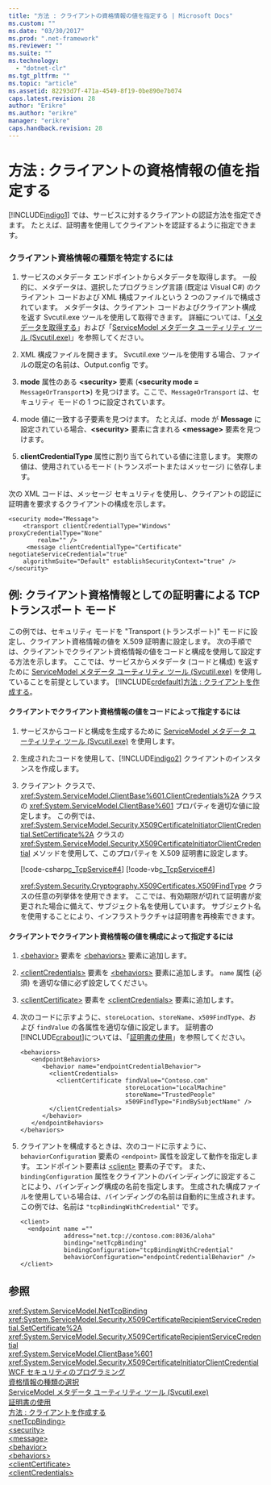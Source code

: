 ```yaml
---
title: "方法 : クライアントの資格情報の値を指定する | Microsoft Docs"
ms.custom: ""
ms.date: "03/30/2017"
ms.prod: ".net-framework"
ms.reviewer: ""
ms.suite: ""
ms.technology: 
  - "dotnet-clr"
ms.tgt_pltfrm: ""
ms.topic: "article"
ms.assetid: 82293d7f-471a-4549-8f19-0be890e7b074
caps.latest.revision: 28
author: "Erikre"
ms.author: "erikre"
manager: "erikre"
caps.handback.revision: 28
---
```

# 方法 : クライアントの資格情報の値を指定する
[!INCLUDE[indigo1](../../../includes/indigo1-md.md)] では、サービスに対するクライアントの認証方法を指定できます。  たとえば、証明書を使用してクライアントを認証するように指定できます。  
  
### クライアント資格情報の種類を特定するには  
  
1.  サービスのメタデータ エンドポイントからメタデータを取得します。  一般的に、メタデータは、選択したプログラミング言語 \(既定は Visual C\#\) のクライアント コードおよび XML 構成ファイルという 2 つのファイルで構成されています。  メタデータは、クライアント コードおよびクライアント構成を返す Svcutil.exe ツールを使用して取得できます。  詳細については、「[メタデータを取得する](../../../docs/framework/wcf/feature-details/retrieving-metadata.md)」および「[ServiceModel メタデータ ユーティリティ ツール \(Svcutil.exe\)](../../../docs/framework/wcf/servicemodel-metadata-utility-tool-svcutil-exe.md)」を参照してください。  
  
2.  XML 構成ファイルを開きます。  Svcutil.exe ツールを使用する場合、ファイルの既定の名前は、Output.config です。  
  
3.  **mode** 属性のある **\<security\>** 要素 \(**\<security mode \=** `MessageOrTransport`**\>**\) を見つけます。ここで、`MessageOrTransport` は、セキュリティ モードの 1 つに設定されています。  
  
4.  mode 値に一致する子要素を見つけます。  たとえば、mode が **Message** に設定されている場合、**\<security\>** 要素に含まれる **\<message\>** 要素を見つけます。  
  
5.  **clientCredentialType** 属性に割り当てられている値に注意します。  実際の値は、使用されているモード \(トランスポートまたはメッセージ\) に依存します。  
  
 次の XML コードは、メッセージ セキュリティを使用し、クライアントの認証に証明書を要求するクライアントの構成を示します。  
  
```  
<security mode="Message">  
    <transport clientCredentialType="Windows" proxyCredentialType="None"  
        realm="" />  
     <message clientCredentialType="Certificate" negotiateServiceCredential="true"  
    algorithmSuite="Default" establishSecurityContext="true" />  
</security>  
```  
  
## 例: クライアント資格情報としての証明書による TCP トランスポート モード  
 この例では、セキュリティ モードを "Transport \(トランスポート\)" モードに設定し、クライアント資格情報の値を X.509 証明書に設定します。  次の手順では、クライアントでクライアント資格情報の値をコードと構成を使用して設定する方法を示します。  ここでは、サービスからメタデータ \(コードと構成\) を返すために [ServiceModel メタデータ ユーティリティ ツール \(Svcutil.exe\)](../../../docs/framework/wcf/servicemodel-metadata-utility-tool-svcutil-exe.md) を使用していることを前提としています。  [!INCLUDE[crdefault](../../../includes/crdefault-md.md)][方法 : クライアントを作成する](../../../docs/framework/wcf/how-to-create-a-wcf-client.md)。  
  
#### クライアントでクライアント資格情報の値をコードによって指定するには  
  
1.  サービスからコードと構成を生成するために [ServiceModel メタデータ ユーティリティ ツール \(Svcutil.exe\)](../../../docs/framework/wcf/servicemodel-metadata-utility-tool-svcutil-exe.md) を使用します。  
  
2.  生成されたコードを使用して、[!INCLUDE[indigo2](../../../includes/indigo2-md.md)] クライアントのインスタンスを作成します。  
  
3.  クライアント クラスで、<xref:System.ServiceModel.ClientBase%601.ClientCredentials%2A> クラスの <xref:System.ServiceModel.ClientBase%601> プロパティを適切な値に設定します。  この例では、<xref:System.ServiceModel.Security.X509CertificateInitiatorClientCredential.SetCertificate%2A> クラスの <xref:System.ServiceModel.Security.X509CertificateInitiatorClientCredential> メソッドを使用して、このプロパティを X.509 証明書に設定します。  
  
     [!code-csharp[c_TcpService#4](../../../samples/snippets/csharp/VS_Snippets_CFX/c_tcpservice/cs/source.cs#4)]
     [!code-vb[c_TcpService#4](../../../samples/snippets/visualbasic/VS_Snippets_CFX/c_tcpservice/vb/source.vb#4)]  
  
     <xref:System.Security.Cryptography.X509Certificates.X509FindType> クラスの任意の列挙体を使用できます。  ここでは、有効期限が切れて証明書が変更された場合に備えて、サブジェクト名を使用しています。  サブジェクト名を使用することにより、インフラストラクチャは証明書を再検索できます。  
  
#### クライアントでクライアント資格情報の値を構成によって指定するには  
  
1.  [\<behavior\>](../../../docs/framework/configure-apps/file-schema/wcf/behavior-of-endpointbehaviors.md) 要素を [\<behaviors\>](../../../docs/framework/configure-apps/file-schema/wcf/behaviors.md) 要素に追加します。  
  
2.  [\<clientCredentials\>](../../../docs/framework/configure-apps/file-schema/wcf/clientcredentials.md) 要素を [\<behaviors\>](../../../docs/framework/configure-apps/file-schema/wcf/behaviors.md) 要素に追加します。  `name` 属性 \(必須\) を適切な値に必ず設定してください。  
  
3.  [\<clientCertificate\>](../../../docs/framework/configure-apps/file-schema/wcf/clientcertificate-of-servicecredentials.md) 要素を [\<clientCredentials\>](../../../docs/framework/configure-apps/file-schema/wcf/clientcredentials.md) 要素に追加します。  
  
4.  次のコードに示すように、`storeLocation`、`storeName`、`x509FindType`、および `findValue` の各属性を適切な値に設定します。  証明書の[!INCLUDE[crabout](../../../includes/crabout-md.md)]については、「[証明書の使用](../../../docs/framework/wcf/feature-details/working-with-certificates.md)」を参照してください。  
  
    ```  
    <behaviors>  
       <endpointBehaviors>  
          <behavior name="endpointCredentialBehavior">  
            <clientCredentials>  
              <clientCertificate findValue="Contoso.com"   
                                 storeLocation="LocalMachine"  
                                 storeName="TrustedPeople"  
                                 x509FindType="FindBySubjectName" />  
            </clientCredentials>  
          </behavior>  
       </endpointBehaviors>  
    </behaviors>  
    ```  
  
5.  クライアントを構成するときは、次のコードに示すように、`behaviorConfiguration` 要素の `<endpoint>` 属性を設定して動作を指定します。  エンドポイント要素は [\<client\>](../../../docs/framework/configure-apps/file-schema/wcf/client.md) 要素の子です。  また、`bindingConfiguration` 属性をクライアントのバインディングに設定することにより、バインディング構成の名前を指定します。  生成された構成ファイルを使用している場合は、バインディングの名前は自動的に生成されます。  この例では、名前は `"tcpBindingWithCredential"` です。  
  
    ```  
    <client>  
      <endpoint name =""  
                address="net.tcp://contoso.com:8036/aloha"  
                binding="netTcpBinding"  
                bindingConfiguration="tcpBindingWithCredential"  
                behaviorConfiguration="endpointCredentialBehavior" />  
    </client>  
    ```  
  
## 参照  
 <xref:System.ServiceModel.NetTcpBinding>   
 <xref:System.ServiceModel.Security.X509CertificateRecipientServiceCredential.SetCertificate%2A>   
 <xref:System.ServiceModel.Security.X509CertificateRecipientServiceCredential>   
 <xref:System.ServiceModel.ClientBase%601>   
 <xref:System.ServiceModel.Security.X509CertificateInitiatorClientCredential>   
 [WCF セキュリティのプログラミング](../../../docs/framework/wcf/feature-details/programming-wcf-security.md)   
 [資格情報の種類の選択](../../../docs/framework/wcf/feature-details/selecting-a-credential-type.md)   
 [ServiceModel メタデータ ユーティリティ ツール \(Svcutil.exe\)](../../../docs/framework/wcf/servicemodel-metadata-utility-tool-svcutil-exe.md)   
 [証明書の使用](../../../docs/framework/wcf/feature-details/working-with-certificates.md)   
 [方法 : クライアントを作成する](../../../docs/framework/wcf/how-to-create-a-wcf-client.md)   
 [\<netTcpBinding\>](../../../docs/framework/configure-apps/file-schema/wcf/nettcpbinding.md)   
 [\<security\>](../../../docs/framework/configure-apps/file-schema/wcf/security-of-nettcpbinding.md)   
 [\<message\>](../../../docs/framework/configure-apps/file-schema/wcf/message-element-of-nettcpbinding.md)   
 [\<behavior\>](../../../docs/framework/configure-apps/file-schema/wcf/behavior-of-endpointbehaviors.md)   
 [\<behaviors\>](../../../docs/framework/configure-apps/file-schema/wcf/behaviors.md)   
 [\<clientCertificate\>](../../../docs/framework/configure-apps/file-schema/wcf/clientcertificate-of-servicecredentials.md)   
 [\<clientCredentials\>](../../../docs/framework/configure-apps/file-schema/wcf/clientcredentials.md)